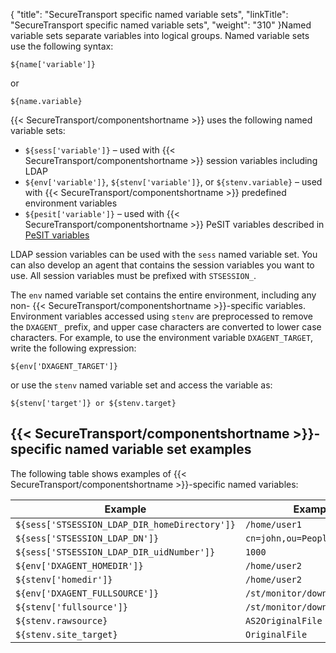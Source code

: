 {
    "title": "SecureTransport specific named variable sets",
    "linkTitle": "SecureTransport specific named variable sets",
    "weight": "310"
}Named variable sets separate variables into logical groups. Named variable sets use the following syntax:

`${name['variable']}`

or

`${name.variable}`

{{< SecureTransport/componentshortname  >}} uses the following named variable sets:

-   `${sess['variable']}` – used with {{< SecureTransport/componentshortname >}} session variables including LDAP
-   `${env['variable']}`, `${stenv['variable']}`, or `${stenv.variable}` – used with {{< SecureTransport/componentshortname >}} predefined environment variables
-   `${pesit['variable']}` – used with {{< SecureTransport/componentshortname >}} PeSIT variables described in [PeSIT variables](../r_st_expressionlanguagepesitvariables)

LDAP session variables can be used with the `sess` named variable set. You can also develop an agent that contains the session variables you want to use. All session variables must be prefixed with `STSESSION_`.

The `env` named variable set contains the entire environment, including any non- {{< SecureTransport/componentshortname  >}}-specific variables. Environment variables accessed using `stenv` are preprocessed to remove the `DXAGENT_` prefix, and upper case characters are converted to lower case characters. For example, to use the environment variable `DXAGENT_TARGET`, write the following expression:

`${env['DXAGENT_TARGET']}`

or use the `stenv` named variable set and access the variable as:

`${stenv['target']} or ${stenv.target}`

## {{< SecureTransport/componentshortname  >}}-specific named variable set examples

The following table shows examples of {{< SecureTransport/componentshortname  >}}-specific named variables:

<table>
   <thead>
      <tr>
<th class="HeadE-Column1-Header1">Example         </th>
<th class="HeadD-Column1-Header1">Example return value         </th>
      </tr>
   </thead>
   <tbody>
      <tr>
         <td><code>${sess['STSESSION_LDAP_DIR_homeDirectory']}</code>         </td>
         <td><code>/home/user1</code>         </td>
      </tr>
      <tr>
         <td><code>${sess['STSESSION_LDAP_DN']}</code>         </td>
         <td><code>cn=john,ou=People,dc=tp,dc=axway,dc=com</code><br />
         </td>
      </tr>
      <tr>
         <td><code>${sess['STSESSION_LDAP_DIR_uidNumber']}</code>         </td>
         <td><code>1000</code>         </td>
      </tr>
      <tr>
         <td><code>${env['DXAGENT_HOMEDIR']}</code>         </td>
         <td><code>/home/user2</code>         </td>
      </tr>
      <tr>
         <td><code>${stenv['homedir']}</code>         </td>
         <td><code>/home/user2</code>         </td>
      </tr>
      <tr>
         <td><code>${env['DXAGENT_FULLSOURCE']}</code>         </td>
         <td><code>/st/monitor/download/test.xml</code>         </td>
      </tr>
      <tr>
         <td><code>${stenv['fullsource']}</code>         </td>
         <td><code>/st/monitor/download/test.xml</code>         </td>
      </tr>
      <tr>
         <td><code>${stenv.rawsource}</code>         </td>
         <td><code>AS2OriginalFile</code>         </td>
      </tr>
      <tr>
         <td><code>${stenv.site_target}</code>         </td>
         <td><code>OriginalFile</code>         </td>
      </tr>
   </tbody>
</table>
